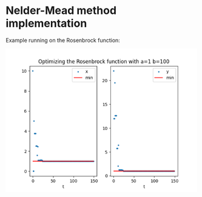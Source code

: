 # Nelder-Mead method implementation

Example running on the Rosenbrock function:

![](./docs/rosenbrock.png)
